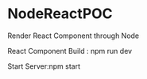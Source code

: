 # NodeReactPOC
Render React Component through Node

React Component Build : npm run dev

Start Server:npm start
